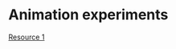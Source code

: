 # Animation experiments

[Resource 1](https://blog.teamtreehouse.com/css-sprite-sheet-animations-steps)
